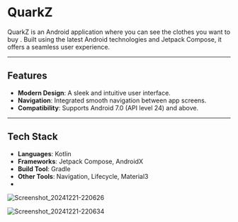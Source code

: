 # QuarkZ

QuarkZ is an Android application where you can see the clothes you want to buy . Built using the latest Android technologies and Jetpack Compose, it offers a seamless user experience.

---

## Features
- **Modern Design**: A sleek and intuitive user interface.
- **Navigation**: Integrated smooth navigation between app screens.
- **Compatibility**: Supports Android 7.0 (API level 24) and above.

---

## Tech Stack
- **Languages**: Kotlin
- **Frameworks**: Jetpack Compose, AndroidX
- **Build Tool**: Gradle
- **Other Tools**: Navigation, Lifecycle, Material3
- 
![Screenshot_20241221-220626](https://github.com/user-attachments/assets/df789f74-0ec6-445c-a1d0-26d27359e65a)


![Screenshot_20241221-220634](https://github.com/user-attachments/assets/8eb4ca60-b993-4f42-99c0-d8bfe7a9acf2)
